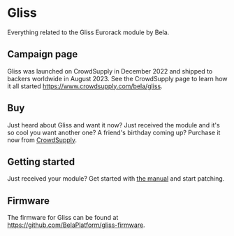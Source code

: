 # Gliss
Everything related to the Gliss Eurorack module by Bela.

## Campaign page

Gliss was launched on CrowdSupply in December 2022 and shipped to backers worldwide in August 2023.
See the CrowdSupply page to learn how it all started https://www.crowdsupply.com/bela/gliss.

## Buy

Just heard about Gliss and want it now? Just received the module and it's so cool you want another one? A friend's birthday coming up? Purchase it now from [CrowdSupply](https://www.crowdsupply.com/bela/gliss).

## Getting started

Just received your module? Get started with [the manual](https://github.com/BelaPlatform/Gliss/blob/main/GLISS_user_manual.pdf?raw=true) and start patching.

## Firmware

The firmware for Gliss can be found at https://github.com/BelaPlatform/gliss-firmware.

